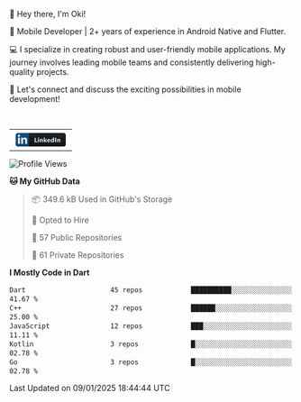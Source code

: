 <p>
 👋 Hey there, I'm Oki!

🚀 Mobile Developer | 2+ years of experience in Android Native and Flutter.

💻 I specialize in creating robust and user-friendly mobile applications. My journey involves leading mobile teams and consistently delivering high-quality projects.

🔗 Let's connect and discuss the exciting possibilities in mobile development!

<br>

<table style="border:none; border-collapse:collapse; cellspacing:0; cellpadding:0">
    <tr>
        <td>
           <a href="https://www.linkedin.com/in/oki-6ba305173/" target="_blank">
              <img src="https://github.com/inisialkey/inisialkey/blob/main/assets/linkedin.svg" alt="LinkedIn" style="vertical-align:top; margin:4px" height=24>
          </a>
        </td>
    </tr>
</table>

<!-- <br>

<!--START_SECTION:waka-->
![Profile Views](http://img.shields.io/badge/Profile%20Views-1-blue)

**🐱 My GitHub Data** 

> 📦 349.6 kB Used in GitHub's Storage 
 > 
> 💼 Opted to Hire
 > 
> 📜 57 Public Repositories 
 > 
> 🔑 61 Private Repositories 
 > 
**I Mostly Code in Dart** 

```text
Dart                     45 repos            ██████████░░░░░░░░░░░░░░░   41.67 % 
C++                      27 repos            ██████░░░░░░░░░░░░░░░░░░░   25.00 % 
JavaScript               12 repos            ███░░░░░░░░░░░░░░░░░░░░░░   11.11 % 
Kotlin                   3 repos             █░░░░░░░░░░░░░░░░░░░░░░░░   02.78 % 
Go                       3 repos             █░░░░░░░░░░░░░░░░░░░░░░░░   02.78 % 
```




 Last Updated on 09/01/2025 18:44:44 UTC
<!--END_SECTION:waka-->